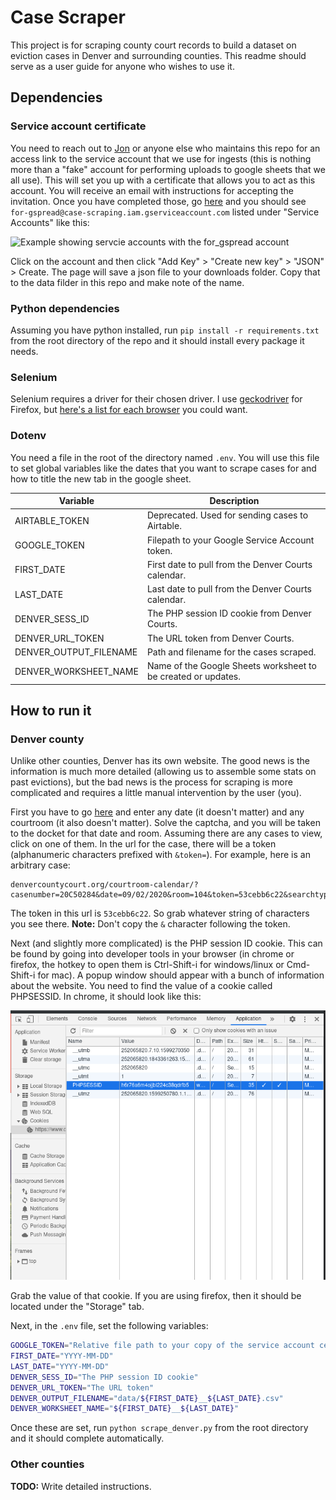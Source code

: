 # Case Scraper

This project is for scraping county court records to build a dataset on eviction
cases in Denver and surrounding counties. This readme should serve as a user
guide for anyone who wishes to use it.

## Dependencies

### Service account certificate

You need to reach out to [Jon](mailto:jonathan.p.lamar@gmail.com) or anyone else
who maintains this repo for an access link to the service account that we use
for ingests (this is nothing more than a "fake" account for performing uploads
to google sheets that we all use). This will set you up with a certificate that
allows you to act as this account. You will receive an email with instructions
for accepting the invitation. Once you have completed those, go
[here](https://console.developers.google.com/apis/credentials) and you should
see `for-gspread@case-scraping.iam.gserviceaccount.com` listed under "Service
Accounts" like this:

![Example showing servcie accounts with the for_gspread
account](images/service_account.png)

Click on the account and then click "Add Key" > "Create new key" > "JSON" >
Create. The page will save a json file to your downloads folder. Copy that to
the data filder in this repo and make note of the name.

### Python dependencies

Assuming you have python installed, run `pip install -r requirements.txt` from
the root directory of the repo and it should install every package it needs.

### Selenium

Selenium requires a driver for their chosen driver. I use
[geckodriver](https://github.com/mozilla/geckodriver/releases) for Firefox, but
[here's a list for each browser](https://pypi.org/project/selenium/#drivers) you
could want.

### Dotenv

You need a file in the root of the directory named `.env`. You will use this
file to set global variables like the dates that you want to scrape cases for
and how to title the new tab in the google sheet.

| Variable               | Description                                                   |
| ---------------------- | ------------------------------------------------------------- |
| AIRTABLE_TOKEN         | Deprecated. Used for sending cases to Airtable.               |
| GOOGLE_TOKEN           | Filepath to your Google Service Account token.                |
| FIRST_DATE             | First date to pull from the Denver Courts calendar.           |
| LAST_DATE              | Last date to pull from the Denver Courts calendar.            |
| DENVER_SESS_ID         | The PHP session ID cookie from Denver Courts.                 |
| DENVER_URL_TOKEN       | The URL token from Denver Courts.                             |
| DENVER_OUTPUT_FILENAME | Path and filename for the cases scraped.                      |
| DENVER_WORKSHEET_NAME  | Name of the Google Sheets worksheet to be created or updates. |

## How to run it

### Denver county

Unlike other counties, Denver has its own website. The good news is the
information is much more detailed (allowing us to assemble some stats on past
evictions), but the bad news is the process for scraping is more complicated and
requires a little manual intervention by the user (you).

First you have to go [here](https://www.denvercountycourt.org/courtroom-calendar/)
and enter any date (it doesn't matter) and any courtroom (it also doesn't
matter). Solve the captcha, and you will be taken to the docket for that date
and room. Assuming there are any cases to view, click on one of them. In the
url for the case, there will be a token (alphanumeric characters prefixed with
`&token=`). For example, here is an arbitrary case:

```
denvercountycourt.org/courtroom-calendar/?casenumber=20C50284&date=09/02/2020&room=104&token=53cebb6c22&searchtype=searchdocket
```

The token in this url is `53cebb6c22`. So grab whatever string of characters
you see there. **Note:** Don't copy the `&` character following the token.

Next (and slightly more complicated) is the PHP session ID cookie. This can be
found by going into developer tools in your browser (in chrome or firefox, the
hotkey to open them is Ctrl-Shift-i for windows/linux or Cmd-Shift-i for mac).
A popup window should appear with a bunch of information about the website. You
need to find the value of a cookie called PHPSESSID. In chrome, it should look
like this:

![Developer tools with PHPSESSID shown (for chrome)](images/dev_tools.png)

Grab the value of that cookie. If you are using firefox, then it should be
located under the "Storage" tab.

Next, in the `.env` file, set the following variables:

```bash
GOOGLE_TOKEN="Relative file path to your copy of the service account certificate"
FIRST_DATE="YYYY-MM-DD"
LAST_DATE="YYYY-MM-DD"
DENVER_SESS_ID="The PHP session ID cookie"
DENVER_URL_TOKEN="The URL token"
DENVER_OUTPUT_FILENAME="data/${FIRST_DATE}__${LAST_DATE}.csv"
DENVER_WORKSHEET_NAME="${FIRST_DATE}__${LAST_DATE}"
```

Once these are set, run `python scrape_denver.py` from the root directory and it
should complete automatically.

### Other counties

**TODO:** Write detailed instructions.
